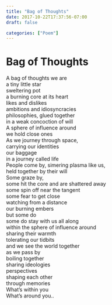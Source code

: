 ```yaml
---
title: "Bag of Thoughts"
date: 2017-10-22T17:37:56-07:00
draft: false

categories: ["Poem"]
---
```


# Bag of Thoughts

A bag of thoughts we are  
a tiny little star  
sweltering pot  
a burning core at its heart  
likes and dislikes  
ambitions and idiosyncracies  
philosophies, glued together  
in a weak concoction of will  
A sphere of influence around  
we hold close ones  
As we journey through space,  
carrying our identities  
our baggage  
in a journey called life  
People come by, simering plasma like us,  
held together by their will  
Some graze by,  
some hit the core and are shattered away  
some spin off near the tangent  
some fear to get close  
watching from a distance  
our burning embers  
but some do  
some do stay with us all along  
within the sphere of influence around  
sharing their warmth  
tolerating our tidbits  
and we see the world together  
as we pass by  
boiling together  
sharing ideologies  
perspectives  
shaping each other  
through memories  
What’s within you  
What’s around you..
